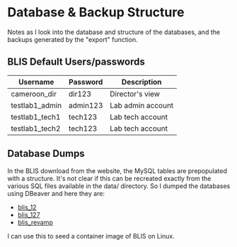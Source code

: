 # Database & Backup Structure

Notes as I look into the database and structure of the databases, and the backups generated by the "export" function.

## BLIS Default Users/passwords

|Username|Password|Description|
|-|-|-|
|cameroon_dir|dir123|Director's view|
|testlab1_admin|admin123|Lab admin account|
|testlab1_tech1|tech123|Lab tech account|
|testlab1_tech2|tech123|Lab tech account

## Database Dumps

In the BLIS download from the website, the MySQL tables are prepopulated with a structure. It's not clear if this can be recreated exactly from the various SQL files available in the data/ directory. So I dumped the databases using DBeaver and here they are:

* [blis_12](dump-blis_12-202202091919.sql)
* [blis_127](dump-blis_127-202202091919.sql)
* [blis_revamp](dump-blis_revamp-202202091919.sql)

I can use this to seed a container image of BLIS on Linux.

